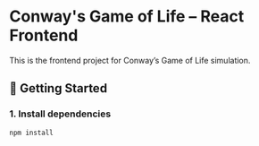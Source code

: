 # Conway's Game of Life – React Frontend

This is the frontend project for Conway’s Game of Life simulation.

## 🚀 Getting Started

### 1. Install dependencies
```bash
npm install
